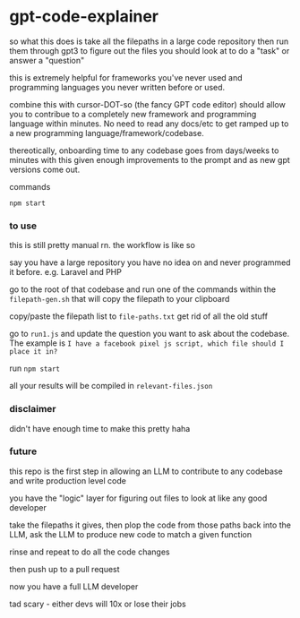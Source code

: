 # gpt-code-explainer

so what this does is take all the filepaths in a large code repository then run them through gpt3 to figure out the files you should look at to do a "task" or answer a "question"

this is extremely helpful for frameworks you've never used and programming languages you never written before or used.

combine this with cursor-DOT-so (the fancy GPT code editor) should allow you to contribue to a completely new framework and programming language within minutes. No need to read any docs/etc to get ramped up to a new programming language/framework/codebase.

thereotically, onboarding time to any codebase goes from days/weeks to minutes with this given enough improvements to the prompt and as new gpt versions come out.

commands

```
npm start
```

### to use

this is still pretty manual rn. the workflow is like so

say you have a large repository you have no idea on and never programmed it before. e.g. Laravel and PHP

go to the root of that codebase and run one of the commands within the `filepath-gen.sh` that will copy the filepath to your clipboard

copy/paste the filepath list to `file-paths.txt` get rid of all the old stuff

go to `run1.js` and update the question you want to ask about the codebase. The example is `I have a facebook pixel js script, which file should I place it in?`

run `npm start`

all your results will be compiled in `relevant-files.json`

### disclaimer

didn't have enough time to make this pretty haha

### future

this repo is the first step in allowing an LLM to contribute to any codebase and write production level code

you have the "logic" layer for figuring out files to look at like any good developer

take the filepaths it gives, then plop the code from those paths back into the LLM, ask the LLM to produce new code to match a given function

rinse and repeat to do all the code changes

then push up to a pull request

now you have a full LLM developer

tad scary - either devs will 10x or lose their jobs

